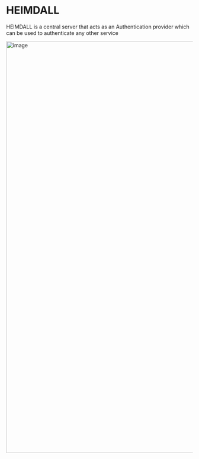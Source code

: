 # HEIMDALL
HEIMDALL is a central server that acts as an Authentication provider which can be used to authenticate any other service

<img width="1112" alt="image" src="https://github.com/MavGitt/HEIMDALL/assets/65035132/b2375d81-1b1f-43b8-b59d-88412b8608cd">

